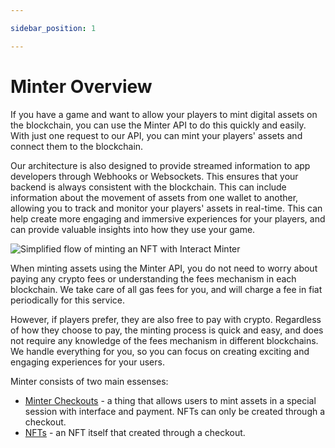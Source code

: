 ```yaml
---

sidebar_position: 1

---
```


# Minter Overview

If you have a game and want to allow your players to mint digital assets on the blockchain, you can use the Minter API to do this quickly and easily. With just one request to our API, you can mint your players' assets and connect them to the blockchain.

Our architecture is also designed to provide streamed information to app developers through Webhooks or Websockets. This ensures that your backend is always consistent with the blockchain. This can include information about the movement of assets from one wallet to another, allowing you to track and monitor your players' assets in real-time. This can help create more engaging and immersive experiences for your players, and can provide valuable insights into how they use your game.

![Simplified flow of minting an NFT with Interact Minter](/img/minter-flow.png)

When minting assets using the Minter API, you do not need to worry about paying any crypto fees or understanding the fees mechanism in each blockchain. We take care of all gas fees for you, and will charge a fee in fiat periodically for this service.

However, if players prefer, they are also free to pay with crypto. Regardless of how they choose to pay, the minting process is quick and easy, and does not require any knowledge of the fees mechanism in different blockchains. We handle everything for you, so you can focus on creating exciting and engaging experiences for your users.

Minter consists of two main essenses:

- [Minter Checkouts](/) - a thing that allows users to mint assets in a special session with interface and payment. NFTs can only be created through a checkout.
- [NFTs](/) - an NFT itself that created through a checkout.